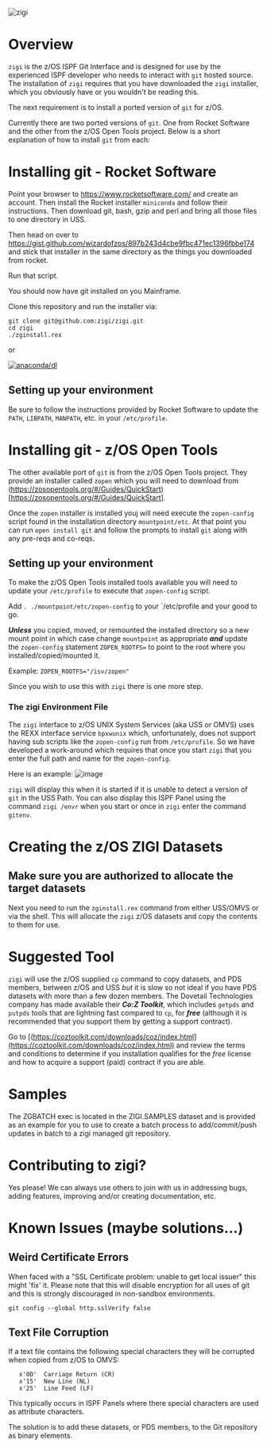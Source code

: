 ![zigi](https://user-images.githubusercontent.com/117615/69496216-051d1580-0ed0-11ea-9ea5-cf0d9153482c.png)

# Overview

`zigi` is the z/OS ISPF Git Interface and is designed for use by the experienced ISPF developer who needs to interact with `git` hosted source. The installation of `zigi` requires that you have downloaded the `zigi` installer, which you obviously have or you wouldn't be reading this.

The next requirement is to install a ported version of `git` for z/OS. 

Currently there are two ported versions of `git`. One from Rocket Software and the other from the z/OS Open Tools project. Below is a short explanation of how to install `git` from each:

# Installing git - Rocket Software

Point your browser to https://www.rocketsoftware.com/ and create an account. Then install the Rocket installer `miniconda` and follow their instructions.
Then download git, bash, gzip and perl and bring all those files to one directory in USS.

Then head on over to https://gist.github.com/wizardofzos/897b243d4cbe9fbc471ec1396fbbe174 and stick that installer in the
same directory as the things you downloaded from rocket.

Run that script.

You should now have git installed on you Mainframe.

Clone this repository and run the installer via:

    git clone git@github.com:zigi/zigi.git
    cd zigi
    ./zginstall.rex

or

[![anaconda/dl](https://anaconda.org/zdevops/zigi/badges/installer/conda.svg)](https://anaconda.org/zdevops/zigi)

## Setting up your environment

Be sure to follow the instructions provided by Rocket Software to update the `PATH`, `LIBPATH`,  `MANPATH`, etc. in your `/etc/profile`.

# Installing git - z/OS Open Tools

The other available port of `git` is from the z/OS Open Tools project. They provide an installer called `zopen` which you will need to download from (https://zosopentools.org/#/Guides/QuickStart)[https://zosopentools.org/#/Guides/QuickStart]. 

Once the `zopen` installer is installed youj will need execute the `zopen-config` script found in the installation directory `mountpoint/etc`. At that point you can run `open install git` and follow the prompts to install `git` along with any pre-reqs and co-reqs.

## Setting up your environment

To make the z/OS Open Tools installed tools available you will need to update your `/etc/profile` to execute that `zopen-config` script.

Add `. ./mountpoint/etc/zopen-config` to your `/etc/profile and your good to go.

***Unless*** you copied, moved, or remounted the installed directory so a new mount point in which case change `mountpoint` as appropriate ***and*** update the `zopen-config` statement `ZOPEN_ROOTFS=` to point to the root where you installed/copied/mounted it.

Example: `ZOPEN_ROOTFS="/isv/zopen"` 

Since you wish to use this with `zigi` there is one more step.

### The zigi Environment File

The `zigi` interface to z/OS UNIX System Services (aka USS or OMVS) uses the REXX interface service `bpxwunix` which, unfortunately, does not support having sub scripts like the `zopen-config` run from `/etc/profile`. So we have developed a work-around which requires that once you start `zigi` that you enter the full path and name for the `zopen-config`.

Here is an example:
![image](https://github.com/lbdyck/zigi/assets/42328411/71d465b5-d471-4268-8061-1a5e645c1570)

`zigi` will display this when it is started if it is unable to detect a version of `git` in the USS Path. You can also display this ISPF Panel using the command `zigi /envr` when you start or once in `zigi` enter the command `gitenv`.


# Creating the z/OS ZIGI Datasets

## Make sure you are authorized to allocate the target datasets

Next you need to run the `zginstall.rex` command from either USS/OMVS or via the shell. This will allocate the `zigi` z/OS datasets and copy the contents to them for use.

# Suggested Tool

`zigi` will use the z/OS supplied `cp` command to copy datasets, and PDS members, between z/OS and USS *but* it is slow so not ideal if you have PDS datasets with more than a few dozen members. The Dovetail Technologies company has made available their ***Co:Z Toolkit***, which includes `getpds` and `putpds` tools that are lightning fast compared to `cp`, for ***free*** (although it is recommended that you support them by getting a support contract). 

Go to [(https://coztoolkit.com/downloads/coz/index.html](https://coztoolkit.com/downloads/coz/index.html) and review the terms and conditions to determine if you installation qualifies for the *free* license and how to acquire a support (paid) contract if you are able.

# Samples

The ZGBATCH exec is located in the ZIGI.SAMPLES dataset and is provided as an example for you to use
to create a batch process to add/commit/push updates in batch to a zigi managed git repository.

# Contributing to zigi?

Yes please! We can always use others to join with us in addressing bugs, adding features, improving and/or creating documentation, etc.

# Known Issues (maybe solutions...)

## Weird Certificate Errors
When faced with a "SSL Certificate problem: unable to get local issuer" this might 'fix' it. Please note that this will
disable encryption for all uses of git and this is strongly discouraged in non-sandbox environments.

    git config --global http.sslVerify false

## Text File Corruption

If a text file contains the following special characters they will be corrupted when copied from z/OS to OMVS:

       x'0D'  Carriage Return (CR)
       x'15'  New Line (NL)
       x'25'  Line Feed (LF)

This typically occurs in ISPF Panels where there special characters are used as attribute characters.

The solution is to add these datasets, or PDS members, to the Git repository as binary elements.
